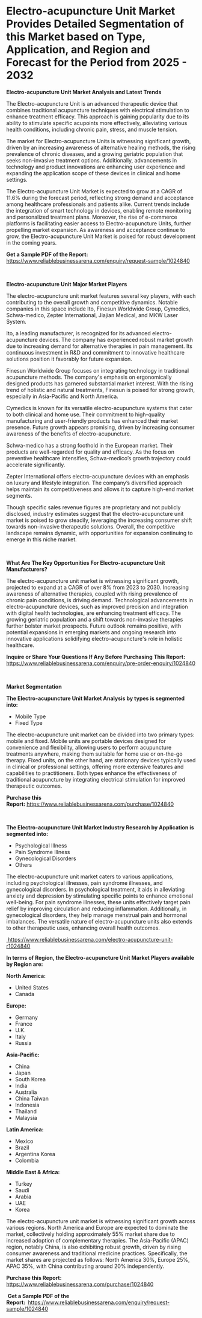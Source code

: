 <p><h1>Electro-acupuncture Unit Market Provides Detailed Segmentation of this Market based on Type, Application, and Region and Forecast for the Period from 2025 - 2032</h1></p><p><strong>Electro-acupuncture Unit Market Analysis and Latest Trends</strong></p>
<p><p>The Electro-acupuncture Unit is an advanced therapeutic device that combines traditional acupuncture techniques with electrical stimulation to enhance treatment efficacy. This approach is gaining popularity due to its ability to stimulate specific acupoints more effectively, alleviating various health conditions, including chronic pain, stress, and muscle tension. </p><p>The market for Electro-acupuncture Units is witnessing significant growth, driven by an increasing awareness of alternative healing methods, the rising prevalence of chronic diseases, and a growing geriatric population that seeks non-invasive treatment options. Additionally, advancements in technology and product innovations are enhancing user experience and expanding the application scope of these devices in clinical and home settings.</p><p>The Electro-acupuncture Unit Market is expected to grow at a CAGR of 11.6% during the forecast period, reflecting strong demand and acceptance among healthcare professionals and patients alike. Current trends include the integration of smart technology in devices, enabling remote monitoring and personalized treatment plans. Moreover, the rise of e-commerce platforms is facilitating easier access to Electro-acupuncture Units, further propelling market expansion. As awareness and acceptance continue to grow, the Electro-acupuncture Unit Market is poised for robust development in the coming years.</p></p>
<p><strong>Get a Sample PDF of the Report:&nbsp;</strong> <a href="https://www.reliablebusinessarena.com/enquiry/request-sample/1024840?utm_campaign=2530&utm_medium=2&utm_source=Github&utm_content=ia&utm_term=14042025&utm_id=electro-acupuncture-unit">https://www.reliablebusinessarena.com/enquiry/request-sample/1024840</a></p>
<p>&nbsp;</p>
<p><strong>Electro-acupuncture Unit Major Market Players</strong></p>
<p><p>The electro-acupuncture unit market features several key players, with each contributing to the overall growth and competitive dynamics. Notable companies in this space include Ito, Finesun Worldwide Group, Cymedics, Schwa-medico, Zepter International, Jiajian Medical, and MKW Laser System.</p><p>Ito, a leading manufacturer, is recognized for its advanced electro-acupuncture devices. The company has experienced robust market growth due to increasing demand for alternative therapies in pain management. Its continuous investment in R&D and commitment to innovative healthcare solutions position it favorably for future expansion.</p><p>Finesun Worldwide Group focuses on integrating technology in traditional acupuncture methods. The company's emphasis on ergonomically designed products has garnered substantial market interest. With the rising trend of holistic and natural treatments, Finesun is poised for strong growth, especially in Asia-Pacific and North America.</p><p>Cymedics is known for its versatile electro-acupuncture systems that cater to both clinical and home use. Their commitment to high-quality manufacturing and user-friendly products has enhanced their market presence. Future growth appears promising, driven by increasing consumer awareness of the benefits of electro-acupuncture.</p><p>Schwa-medico has a strong foothold in the European market. Their products are well-regarded for quality and efficacy. As the focus on preventive healthcare intensifies, Schwa-medico’s growth trajectory could accelerate significantly.</p><p>Zepter International offers electro-acupuncture devices with an emphasis on luxury and lifestyle integration. The company’s diversified approach helps maintain its competitiveness and allows it to capture high-end market segments.</p><p>Though specific sales revenue figures are proprietary and not publicly disclosed, industry estimates suggest that the electro-acupuncture unit market is poised to grow steadily, leveraging the increasing consumer shift towards non-invasive therapeutic solutions. Overall, the competitive landscape remains dynamic, with opportunities for expansion continuing to emerge in this niche market.</p></p>
<p>&nbsp;</p>
<p><strong>What Are The Key Opportunities For Electro-acupuncture Unit Manufacturers?</strong></p>
<p><p>The electro-acupuncture unit market is witnessing significant growth, projected to expand at a CAGR of over 8% from 2023 to 2030. Increasing awareness of alternative therapies, coupled with rising prevalence of chronic pain conditions, is driving demand. Technological advancements in electro-acupuncture devices, such as improved precision and integration with digital health technologies, are enhancing treatment efficacy. The growing geriatric population and a shift towards non-invasive therapies further bolster market prospects. Future outlook remains positive, with potential expansions in emerging markets and ongoing research into innovative applications solidifying electro-acupuncture's role in holistic healthcare.</p></p>
<p><strong>Inquire or Share Your Questions If Any Before Purchasing This Report:</strong> <a href="https://www.reliablebusinessarena.com/enquiry/pre-order-enquiry/1024840?utm_campaign=2530&utm_medium=2&utm_source=Github&utm_content=ia&utm_term=14042025&utm_id=electro-acupuncture-unit">https://www.reliablebusinessarena.com/enquiry/pre-order-enquiry/1024840</a></p>
<p>&nbsp;</p>
<p><strong>Market Segmentation</strong></p>
<p><strong>The Electro-acupuncture Unit Market Analysis by types is segmented into:</strong></p>
<p><ul><li>Mobile Type</li><li>Fixed Type</li></ul></p>
<p><p>The electro-acupuncture unit market can be divided into two primary types: mobile and fixed. Mobile units are portable devices designed for convenience and flexibility, allowing users to perform acupuncture treatments anywhere, making them suitable for home use or on-the-go therapy. Fixed units, on the other hand, are stationary devices typically used in clinical or professional settings, offering more extensive features and capabilities to practitioners. Both types enhance the effectiveness of traditional acupuncture by integrating electrical stimulation for improved therapeutic outcomes.</p></p>
<p><strong>Purchase this Report:&nbsp;</strong><a href="https://www.reliablebusinessarena.com/purchase/1024840?utm_campaign=2530&utm_medium=2&utm_source=Github&utm_content=ia&utm_term=14042025&utm_id=electro-acupuncture-unit">https://www.reliablebusinessarena.com/purchase/1024840</a></p>
<p>&nbsp;</p>
<p><strong>The Electro-acupuncture Unit Market Industry Research by Application is segmented into:</strong></p>
<p><ul><li>Psychological Illness</li><li>Pain Syndrome Illness</li><li>Gynecological Disorders</li><li>Others</li></ul></p>
<p><p>The electro-acupuncture unit market caters to various applications, including psychological illnesses, pain syndrome illnesses, and gynecological disorders. In psychological treatment, it aids in alleviating anxiety and depression by stimulating specific points to enhance emotional well-being. For pain syndrome illnesses, these units effectively target pain relief by improving circulation and reducing inflammation. Additionally, in gynecological disorders, they help manage menstrual pain and hormonal imbalances. The versatile nature of electro-acupuncture units also extends to other therapeutic uses, enhancing overall health outcomes.</p></p>
<p><a href="https://www.reliablebusinessarena.com/electro-acupuncture-unit-r1024840?utm_campaign=2530&utm_medium=2&utm_source=Github&utm_content=ia&utm_term=14042025&utm_id=electro-acupuncture-unit">&nbsp;https://www.reliablebusinessarena.com/electro-acupuncture-unit-r1024840</a></p>
<p><strong>In terms of Region, the Electro-acupuncture Unit Market Players available by Region are:</strong></p>
<p>
    <p> <strong> North America: </strong>
        <ul>
            <li>United States</li>
            <li>Canada</li>
        </ul>
        </p> 
    <p> <strong> Europe: </strong>
        <ul>
            <li>Germany</li>
            <li>France</li>
            <li>U.K.</li>
            <li>Italy</li>
            <li>Russia</li>
        </ul>
        </p> 
    <p> <strong> Asia-Pacific: </strong>
        <ul>
            <li>China</li>
            <li>Japan</li>
            <li>South Korea</li>
            <li>India</li>
            <li>Australia</li>
            <li>China Taiwan</li>
            <li>Indonesia</li>
            <li>Thailand</li>
            <li>Malaysia</li>
        </ul>
        </p> 
    <p> <strong> Latin America: </strong>
        <ul>
            <li>Mexico</li>
            <li>Brazil</li>
            <li>Argentina Korea</li>
            <li>Colombia</li>
        </ul>
        </p> 
    <p> <strong> Middle East & Africa: </strong>
        <ul>
            <li>Turkey</li>
            <li>Saudi</li>
            <li>Arabia</li>
            <li>UAE</li>
            <li>Korea</li>
        </ul>
    </p>
    </p>
<p><p>The electro-acupuncture unit market is witnessing significant growth across various regions. North America and Europe are expected to dominate the market, collectively holding approximately 55% market share due to increased adoption of complementary therapies. The Asia-Pacific (APAC) region, notably China, is also exhibiting robust growth, driven by rising consumer awareness and traditional medicine practices. Specifically, the market shares are projected as follows: North America 30%, Europe 25%, APAC 35%, with China contributing around 20% independently.</p></p>
<p><strong>Purchase this Report: </strong><a href="https://www.reliablebusinessarena.com/purchase/1024840?utm_campaign=2530&utm_medium=2&utm_source=Github&utm_content=ia&utm_term=14042025&utm_id=electro-acupuncture-unit">https://www.reliablebusinessarena.com/purchase/1024840</a></p>
<p>&nbsp;<strong>Get a Sample PDF of the Report:&nbsp;&nbsp;</strong><a href="https://www.reliablebusinessarena.com/enquiry/request-sample/1024840?utm_campaign=2530&utm_medium=2&utm_source=Github&utm_content=ia&utm_term=14042025&utm_id=electro-acupuncture-unit">https://www.reliablebusinessarena.com/enquiry/request-sample/1024840</a></p>
<p><strong></strong></p>
<p><p></p><p></p><p></p></p>